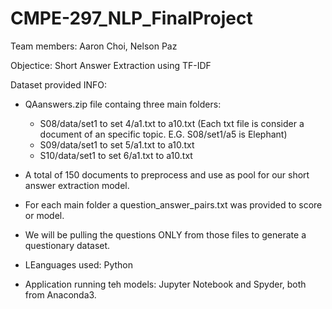 # CMPE-297_NLP_FinalProject
Team members: Aaron Choi, Nelson Paz

Objectice: Short Answer Extraction using TF-IDF

Dataset provided INFO: 
* QAanswers.zip file containg three main folders:
    * S08/data/set1 to set 4/a1.txt to a10.txt (Each txt file is consider a document of an specific topic. E.G. S08/set1/a5 is Elephant) 
    * S09/data/set1 to set 5/a1.txt to a10.txt
    * S10/data/set1 to set 6/a1.txt to a10.txt

* A total of 150 documents to preprocess and use as pool for our short answer extraction model. 

* For each main folder a question_answer_pairs.txt was provided to score or model. 
* We will be pulling the questions ONLY from those files to generate a questionary dataset. 

* LEanguages used: Python
* Application running teh models: Jupyter Notebook and Spyder, both from Anaconda3.















